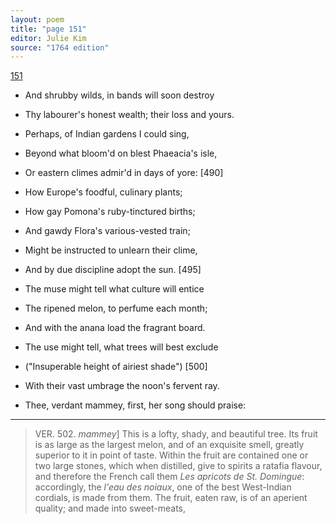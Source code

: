 ```yaml
---
layout: poem
title: "page 151"
editor: Julie Kim
source: "1764 edition"
---
```



[151]()

- And shrubby wilds, in bands will soon destroy
- Thy labourer's honest wealth; their loss and yours.

- Perhaps, of Indian gardens I could sing,
- Beyond what bloom'd on blest Phaeacia's isle,
- Or eastern climes admir'd in days of yore: [490]
- How Europe's foodful, culinary plants;
- How gay Pomona's ruby-tinctured births;
- And gawdy Flora's various-vested train;
- Might be instructed to unlearn their clime,
- And by due discipline adopt the sun. [495]
- The muse might tell what culture will entice
- The ripened melon, to perfume each month;
- And with the anana load the fragrant board.
- The use might tell, what trees will best exclude
- ("Insuperable height of airiest shade") [500]
- With their vast umbrage the noon's fervent ray.
- Thee, verdant mammey, first, her song should praise:

---

> VER. 502. *mammey*\] This is a lofty, shady, and beautiful tree. Its fruit is as large as the largest melon, and of an exquisite smell, greatly superior to it in point of taste. Within the fruit are contained one or two large stones, which when distilled, give to spirits a ratafia flavour, and therefore the French call them *Les apricots de St. Domingue*: accordingly, the *l'eau des noiaux*, one of the best West-Indian cordials, is made from them. The fruit, eaten raw, is of an aperient quality; and made into sweet-meats,
